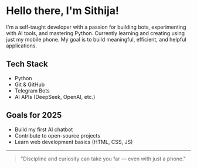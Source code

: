 # Hello there, I'm Sithija!

I'm a self-taught developer with a passion for building bots, experimenting with AI tools, and mastering Python. Currently learning and creating using just my mobile phone. My goal is to build meaningful, efficient, and helpful applications.

## Tech Stack
- Python
- Git & GitHub
- Telegram Bots
- AI APIs (DeepSeek, OpenAI, etc.)

## Goals for 2025
- Build my first AI chatbot
- Contribute to open-source projects
- Learn web development basics (HTML, CSS, JS)

---

> "Discipline and curiosity can take you far — even with just a phone."

<!--
**xkoda/xkoda** is a ✨ _special_ ✨ repository because its `README.md` (this file) appears on your GitHub profile.

Here are some ideas to get you started:

- 🔭 I’m currently working on ...
- 🌱 I’m currently learning ...
- 👯 I’m looking to collaborate on ...
- 🤔 I’m looking for help with ...
- 💬 Ask me about ...
- 📫 How to reach me: ...
- 😄 Pronouns: ...
- ⚡ Fun fact: ...
-->
